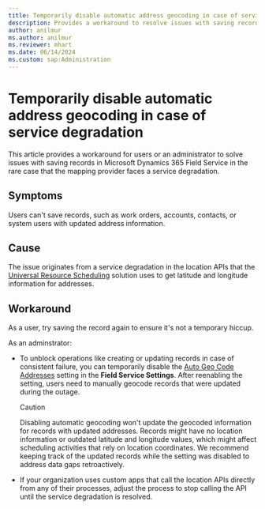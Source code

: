 ```yaml
---
title: Temporarily disable automatic address geocoding in case of service degradation
description: Provides a workaround to resolve issues with saving records during service degradation of Geo Code API in Dynamics 365 Field Service.
author: anilmur
ms.author: anilmur
ms.reviewer: mhart
ms.date: 06/14/2024
ms.custom: sap:Administration
---
```

# Temporarily disable automatic address geocoding in case of service degradation

This article provides a workaround for users or an administrator to solve issues with saving records in Microsoft Dynamics 365 Field Service in the rare case that the mapping provider faces a service degradation.

## Symptoms

Users can't save records, such as work orders, accounts, contacts, or system users with updated address information.

## Cause

The issue originates from a service degradation in the location APIs that the [Universal Resource Scheduling](/dynamics365/field-service/universal-resource-scheduling-for-field-service) solution uses to get latitude and longitude information for addresses.

## Workaround

As a user, try saving the record again to ensure it's not a temporary hiccup.

As an adminstrator:

- To unblock operations like creating or updating records in case of consistent failure, you can temporarily disable the [Auto Geo Code Addresses](/dynamics365/field-service/turn-on-auto-geocoding) setting in the **Field Service Settings**. After reenabling the setting, users need to manually geocode records that were updated during the outage.

  > [!CAUTION]
  >
  > Disabling automatic geocoding won't update the geocoded information for records with updated addresses. Records might have no location information or outdated latitude and longitude values, which might affect scheduling activities that rely on location coordinates. We recommend keeping track of the updated records while the setting was disabled to address data gaps retroactively.

- If your organization uses custom apps that call the location APIs directly from any of their processes, adjust the process to stop calling the API until the service degradation is resolved.
